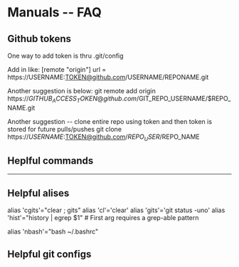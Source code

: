 # Manuals -- FAQ


## Github tokens
One way to add token is thru .git/config

Add in like:
[remote "origin"]
	url = https://USERNAME:TOKEN@github.com/USERNAME/REPONAME.git

Another suggestion is below:
git remote add origin https://$GITHUB_ACCESS_TOKEN@github.com/$GIT_REPO_USERNAME/$REPO_NAME.git

Another suggestion -- clone entire repo using token and then token is stored for future pulls/pushes
git clone https://$USERNAME:$TOKEN@github.com/$REPO_USER/$REPO_NAME

## Heplful commands

---

## Helpful alises

alias 'cgits'="clear ; gits"
alias 'cl'='clear'
alias 'gits'='git status -uno'
alias 'hist'="history | egrep $1"  # First arg requires a grep-able pattern

alias 'nbash'="bash ~/.bashrc"



## Helpful git configs
